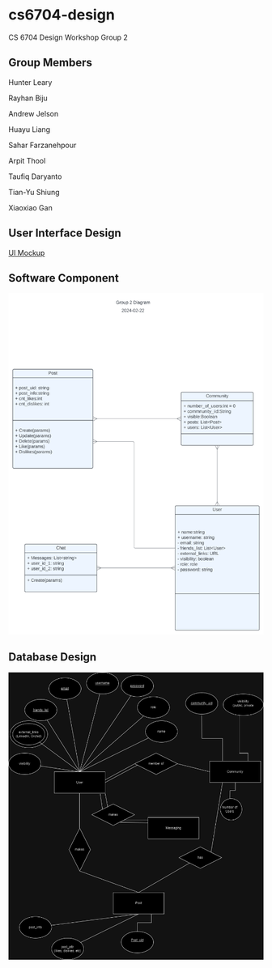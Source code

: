 # cs6704-design
CS 6704 Design Workshop Group 2

## Group Members
Hunter Leary

Rayhan Biju

Andrew Jelson

Huayu Liang

Sahar Farzanehpour

Arpit Thool

Taufiq Daryanto

Tian-Yu Shiung

Xiaoxiao Gan

## User Interface Design

[UI Mockup]("./docs/ui_diagram.pdf")

## Software Component

<img src="./docs/software_component_diagram.svg">

## Database Design

<img src="./docs/er_diagram.png">
